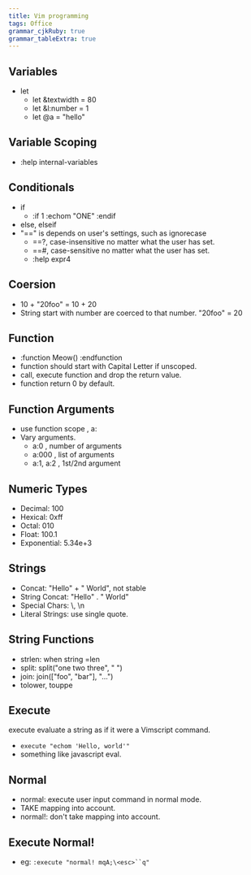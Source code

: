 ```yaml
---
title: Vim programming
tags: Office
grammar_cjkRuby: true
grammar_tableExtra: true
---
```

## Variables
* let
	* let &textwidth = 80
	* let &l:number = 1
	* let @a = "hello"

## Variable Scoping
* :help internal-variables

## Conditionals
* if
	* :if 1 :echom "ONE" :endif
* else, elseif
* "==" is depends on user's settings, such as ignorecase
	* ==?, case-insensitive no matter what the user has set.
	* ==#, case-sensitive no matter what the user has set.
	* :help expr4

## Coersion
* 10 + "20foo" = 10 + 20
* String start with number are coerced to that number. "20foo" = 20

## Function
* :function Meow() :endfunction
* function should start with Capital Letter if unscoped.
* call, execute function and drop the return value.
* function return 0 by default.

## Function Arguments
* use function scope , a:
* Vary arguments.
	* a:0 , number of arguments
	* a:000 , list of arguments
	* a:1, a:2 , 1st/2nd argument

## Numeric Types
* Decimal: 100
* Hexical: 0xff
* Octal: 010
* Float: 100.1
* Exponential: 5.34e+3

## Strings
* Concat: "Hello" + " World", not stable
* String Concat: "Hello" . " World"
* Special Chars: \\, \n
* Literal Strings: use single quote.

## String Functions
* strlen: when string =len
* split: split("one two three", " ")
* join: join(["foo", "bar"], "...")
* tolower, touppe

## Execute
execute evaluate a string as if it were a Vimscript command.
* `execute "echom 'Hello, world'"`
* something like javascript eval.

## Normal
* normal: execute user input command in normal mode.
* TAKE mapping into account.
* normal!: don't take mapping into account.

## Execute Normal!
* eg: `:execute "normal! mqA;\<esc>``q"`
